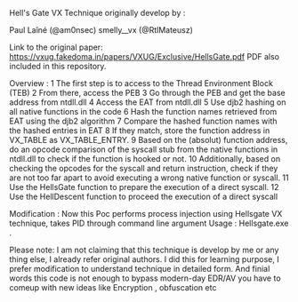 Hell's Gate VX Technique originally develop by :

 Paul Laîné (@am0nsec)
 smelly__vx (@RtlMateusz)
 

 Link to the original paper: https://vxug.fakedoma.in/papers/VXUG/Exclusive/HellsGate.pdf
 PDF also included in this repository.

 Overview :
  1   The first step is to access to the Thread Environment Block (TEB)
  2   From there, access the PEB
  3   Go through the PEB and get the base address from ntdll.dll
  4   Access the EAT from ntdll.dll
  5   Use djb2 hashing on all native functions in the code
  6   Hash the function names retrieved from EAT using the djb2 algorithm
  7   Compare the hashed function names with the hashed entries in EAT
  8   If they match, store the function address in VX_TABLE as VX_TABLE_ENTRY.
  9   Based on the (absolut) function address, do an opcode comparison of the syscall stub from 
      the native functions in ntdll.dll to check if the function is hooked or not.
  10  Additionally, based on checking the opcodes for the syscall and return instruction, check 
      if they are not too far apart to avoid executing a wrong native function or syscall.
  11  Use the HellsGate function to prepare the execution of a direct syscall.
  12  Use the HellDescent function to proceed the execution of a direct syscall


  Modification :
   Now this Poc performs process injection using Hellsgate VX technique, takes PID through 
   command line argument
   Usage : Hellsgate.exe <PID>.

  Please note:
   I am not claiming that this technique is develop by me or any thing else, I already refer 
   original authors.
   I did this for learning purpose, I prefer modification to understand technique in detailed 
   form.
   And finial words this code is not enough to bypass modern-day EDR/AV you have to comeup with 
   new ideas like Encryption , obfuscation etc
 
